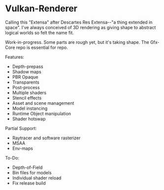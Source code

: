 # Vulkan-Renderer

Calling this "Extensa" after Descartes Res Extensa--"a thing extended in space". I've always conceived of 3D rendering as giving shape to abstract logical worlds so felt the name fit.

Work-in-progress. Some parts are rough yet, but it's taking shape. The Gfx-Core repo is essential for repo.

Features:
* Depth-prepass
* Shadow maps
* PBR Opaque
* Transparents
* Post-process
* Multiple shaders
* Stencil effects
* Asset and scene management
* Model instancing
* Runtime Object manipulation
* Shader hotswap

Partial Support:
* Raytracer and software rasterizer
* MSAA
* Env-maps

To-Do:
* Depth-of-Field
* Bin files for models
* Individual shader reload
* Fix release build
